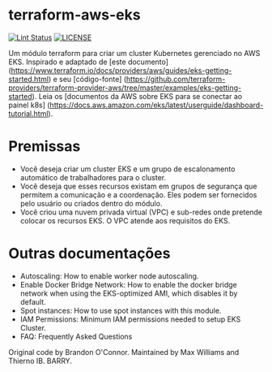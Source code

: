 # terraform-aws-eks

[![Lint Status](https://github.com/terraform-aws-modules/terraform-aws-eks/workflows/Lint/badge.svg)](https://github.com/terraform-aws-modules/terraform-aws-eks/actions)
[![LICENSE](https://img.shields.io/github/license/terraform-aws-modules/terraform-aws-eks)](https://github.com/terraform-aws-modules/terraform-aws-eks/blob/master/LICENSE)

Um módulo terraform para criar um cluster Kubernetes gerenciado no AWS EKS. Inspirado e adaptado de [este documento] (https://www.terraform.io/docs/providers/aws/guides/eks-getting-started.html)
e seu [código-fonte] (https://github.com/terraform-providers/terraform-provider-aws/tree/master/examples/eks-getting-started).
Leia os [documentos da AWS sobre EKS para se conectar ao painel k8s] (https://docs.aws.amazon.com/eks/latest/userguide/dashboard-tutorial.html).

# Premissas

- Você deseja criar um cluster EKS e um grupo de escalonamento automático de trabalhadores para o cluster.
- Você deseja que esses recursos existam em grupos de segurança que permitem a comunicação e a coordenação. Eles podem ser fornecidos pelo usuário ou criados dentro do módulo.
- Você criou uma nuvem privada virtual (VPC) e sub-redes onde pretende colocar os recursos EKS. O VPC atende aos requisitos do EKS.

# Outras documentações

- Autoscaling: How to enable worker node autoscaling.
- Enable Docker Bridge Network: How to enable the docker bridge network when using the EKS-optimized AMI, which disables it by default.
- Spot instances: How to use spot instances with this module.
- IAM Permissions: Minimum IAM permissions needed to setup EKS Cluster.
- FAQ: Frequently Asked Questions

Original code by
Brandon O'Connor. Maintained by Max Williams and Thierno IB. BARRY.
